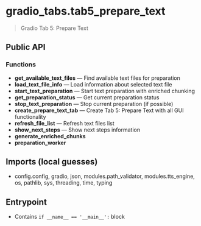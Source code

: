 # gradio_tabs.tab5_prepare_text

> Gradio Tab 5: Prepare Text

## Public API


### Functions
- **get_available_text_files** — Find available text files for preparation
- **load_text_file_info** — Load information about selected text file
- **start_text_preparation** — Start text preparation with enriched chunking
- **get_preparation_status** — Get current preparation status
- **stop_text_preparation** — Stop current preparation (if possible)
- **create_prepare_text_tab** — Create Tab 5: Prepare Text with all GUI functionality
- **refresh_file_list** — Refresh text files list
- **show_next_steps** — Show next steps information
- **generate_enriched_chunks**
- **preparation_worker**

## Imports (local guesses)
- config.config, gradio, json, modules.path_validator, modules.tts_engine, os, pathlib, sys, threading, time, typing

## Entrypoint
- Contains `if __name__ == '__main__':` block